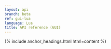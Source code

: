 ```yaml
---
layout: api
branch: beta
ref: gui-lua
language: Lua
title: API reference (GUI)
---
```

{% include anchor_headings.html html=content %}